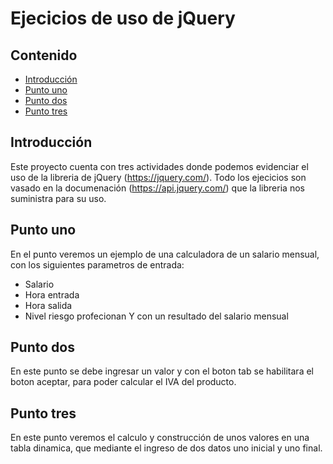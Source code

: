 Ejecicios de uso de jQuery
======================

## Contenido ##

- [Introducción](#introducción)
- [Punto uno](#punto-uno)
- [Punto dos](#punto-dos)
- [Punto tres](#punto-tres)

## Introducción ##

Este proyecto cuenta con tres actividades donde podemos evidenciar el uso de la libreria de jQuery (https://jquery.com/). Todo los ejecicios son vasado en la documenación (https://api.jquery.com/) que la libreria nos suministra para su uso.

## Punto uno ##
En el punto veremos un ejemplo de una calculadora de un salario mensual, con los siguientes parametros de entrada:
* Salario
* Hora entrada
* Hora salida
* Nivel riesgo profecionan
Y con un resultado del salario mensual 

## Punto dos ##
En este punto se debe ingresar un valor y con el boton tab se habilitara el boton aceptar, para poder calcular el IVA del producto.

## Punto tres ##
En este punto veremos el calculo y construcción de unos valores en una tabla dinamica, que mediante el ingreso de dos datos uno inicial y uno final.